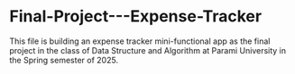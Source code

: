 # Final-Project---Expense-Tracker
This file is building an expense tracker mini-functional app as the final project in the class of Data Structure and Algorithm at Parami University in the Spring semester of 2025. 
